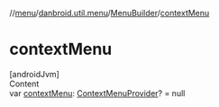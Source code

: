 //[menu](../../index.md)/[danbroid.util.menu](../index.md)/[MenuBuilder](index.md)/[contextMenu](context-menu.md)



# contextMenu  
[androidJvm]  
Content  
var [contextMenu](context-menu.md): [ContextMenuProvider](../index.md#%5Bdanbroid.util.menu%2FContextMenuProvider%2F%2F%2FPointingToDeclaration%2F%5D%2FClasslikes%2F16058836)? = null  



